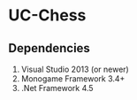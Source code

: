 UC-Chess
=========
Dependencies
------------
1. Visual Studio 2013 (or newer)
2. Monogame Framework 3.4+
3. .Net Framework 4.5

